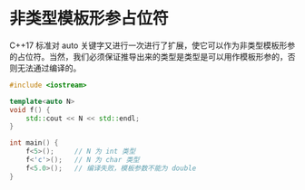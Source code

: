 # 非类型模板形参占位符

C++17 标准对 auto 关键字又进行一次进行了扩展，使它可以作为非类型模板形参的占位符。当然，我们必须保证推导出来的类型是类型是可以用作模板形参的，否则无法通过编译的。

```c++
#include <iostream>

template<auto N>
void f() {
    std::cout << N << std::endl;
}

int main() {
    f<5>();	    // N 为 int 类型
    f<'c'>();	// N 为 char 类型
    f<5.0>();	// 编译失败，模板参数不能为 double
}
```

